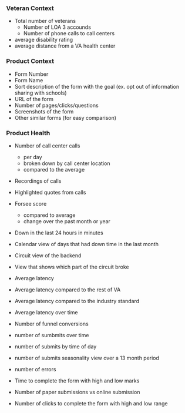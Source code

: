 
### Veteran Context
- Total number of veterans
  - Number of LOA 3 accounds
  - Number of phone calls to call centers
- average disability rating
- average distance from a VA health center

### Product Context
- Form Number
- Form Name
- Sort description of the form with the goal (ex. opt out of information sharing with schools) 
- URL of the form
- Number of pages/clicks/questions
- Screenshots of the form
- Other similar forms (for easy comparison) 

### Product Health
- Number of call center calls
  - per day
  - broken down by call center location
  - compared to the average
- Recordings of calls
- Highlighted quotes from calls

- Forsee score
  - compared to average
  - change over the past month or year

- Down in the last 24 hours in minutes
- Calendar view of days that had down time in the last month
- Circuit view of the backend
- View that shows which part of the circuit broke

- Average latency
- Average latency compared to the rest of VA
- Average latency compared to the industry standard
- Average latency over time

- Number of funnel conversions
- number of sumbmits over time
- number of submits by time of day
- number of submits seasonality view over a 13 month period
- number of errors
- Time to complete the form with high and low marks
- Number of paper submissions vs online submission
- Number of clicks to complete the form with high and low range
 

  
